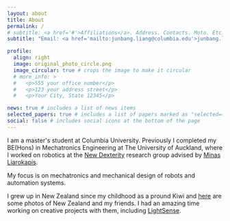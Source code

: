 ```yaml
---
layout: about
title: About
permalink: /
# subtitle: <a href='#'>Affiliations</a>. Address. Contacts. Moto. Etc.
subtitle: "Email: <a href='mailto:junbang.liang@columbia.edu'>junbang.liang [at] columbia.edu</a>, <a href='mailto:jlia904@aucklanduni.ac.nz'>jlia904 [at] aucklanduni.ac.nz</a>"

profile:
  align: right
  image: original_photo_circle.png
  image_circular: true # crops the image to make it circular
  # more_info: >
  #   <p>555 your office number</p>
  #   <p>123 your address street</p>
  #   <p>Your City, State 12345</p>

news: true # includes a list of news items
selected_papers: true # includes a list of papers marked as "selected={true}"
social: false # includes social icons at the bottom of the page
---
```


I am a master's student at Columbia University. Previously I completed my BE(Hons) in Mechatronics Engineering at The University of Auckland, where I worked on robotics at the [New Dexterity](https://newdexterity.org/) research group advised by [Minas Liarokapis](https://minasliarokapis.com/).

My focus is on mechatronics and mechanical design of robots and automation systems.

I grew up in New Zealand since my childhood as a pround Kiwi and [here](/projects/nz/) are some photos of New Zealand and my friends. I had an amazing time working on creative projects with them, including [LightSense](/projects/1_project/).

<!-- Write your biography here. Tell the world about yourself. Link to your favorite [subreddit](http://reddit.com). You can put a picture in, too. The code is already in, just name your picture `prof_pic.jpg` and put it in the `img/` folder.

Put your address / P.O. box / other info right below your picture. You can also disable any of these elements by editing `profile` property of the YAML header of your `_pages/about.md`. Edit `_bibliography/papers.bib` and Jekyll will render your [publications page](/al-folio/publications/) automatically.

Link to your social media connections, too. This theme is set up to use [Font Awesome icons](https://fontawesome.com/) and [Academicons](https://jpswalsh.github.io/academicons/), like the ones below. Add your Facebook, Twitter, LinkedIn, Google Scholar, or just disable all of them. -->

